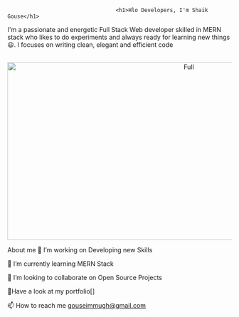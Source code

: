                                       <h1>Hlo Developers, I'm Shaik Gouse</h1>
 

  I'm a passionate and energetic Full Stack Web developer skilled in MERN stack who likes to do experiments and always ready for learning new things 😃. I focuses on writing clean, elegant and efficient code

  <div align="center">
	<br>
	<a href="https://github.com/sindresorhus/css-in-readme-like-wat/blame/main/header.svg">
		<img src="https://dvokhk8ohqhd8.cloudfront.net/assets/engineering_types/full_stack/hero_image-6d2af04d8ff26b2334e0f866b3e3671b8c5e32fca0f4883c2e6a35248e36d77d.svg" width="800" height="400" alt="Full">
	</a>
	<br>
</div>
  

  About me
🔭 I’m working on Developing new Skills

🌱 I’m currently learning MERN Stack                                 

👯 I’m looking to collaborate on Open Source Projects

💬Have a look at my portfolio[]

📫 How to reach me gouseimmugh@gmail.com

 

   



 
     
     
                    
                                                



         
 


<!--
**gouseimmu/gouseimmu** is a ✨ _special_ ✨ repository because its `README.md` (this file) appears on your GitHub profile.

Here are some ideas to get you started:

- 🔭 I’m currently working on Project
 
